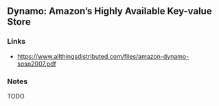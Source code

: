 ## Dynamo: Amazon’s Highly Available Key-value Store

### Links

* https://www.allthingsdistributed.com/files/amazon-dynamo-sosp2007.pdf

### Notes

TODO

